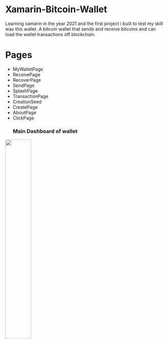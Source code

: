 # Xamarin-Bitcoin-Wallet
Learning xamarin in the year 2021 and the first project i built to test my skill was this wallet. A bitcoin wallet that sends and receive bitcoins and can load the wallet transactions off blockchain.
# Pages
* MyWalletPage
* ReceivePage
* RecoverPage
* SendPage
* SplashPage
* TransactionPage
* CreationSeed
* CreatePage
* AboutPage
* ClickPage
  ### Main Dashboard of wallet
  

<img src="https://github.com/Humble2020/Xamarin-Bitcoin-Wallet/assets/118256659/ec7fc202-e717-4256-b5fa-891bb7ee6418" width="40%" height="40%">

